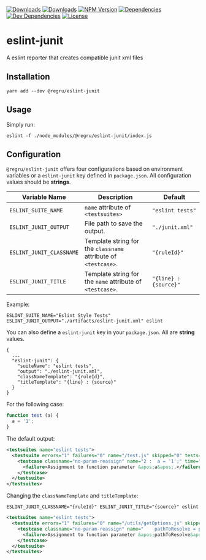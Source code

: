 [![Downloads][npm-dm]][package-url]
[![Downloads][npm-dt]][package-url]
[![NPM Version][npm-v]][package-url]
[![Dependencies][deps]][package-url]
[![Dev Dependencies][dev-deps]][package-url]
[![License][license]][package-url]

# eslint-junit
A eslint reporter that creates compatible junit xml files

## Installation
```shell
yarn add --dev @regru/eslint-junit
```

## Usage
Simply run:

```shell
eslint -f ./node_modules/@regru/eslint-junit/index.js
```

## Configuration

`@regru/eslint-junit` offers four configurations based on environment variables or a `eslint-junit` key defined in `package.json`. All configuration values should be **strings**.

| Variable Name | Description | Default |
|--|--|--|
| `ESLINT_SUITE_NAME` | `name` attribute of `<testsuites>` | `"eslint tests"` |
| `ESLINT_JUNIT_OUTPUT` | File path to save the output. | `"./junit.xml"` |
| `ESLINT_JUNIT_CLASSNAME` | Template string for the `classname` attribute of `<testcase>`. | `"{ruleId}"` |
| `ESLINT_JUNIT_TITLE` | Template string for the `name` attribute of `<testcase>`. | `"{line} : {source}"` |

Example:

```shell
ESLINT_SUITE_NAME="Eslint Style Tests" ESLINT_JUNIT_OUTPUT="./artifacts/eslint-junit.xml" eslint
```

You can also define a `eslint-junit` key in your `package.json`.  All are **string** values.

```
{
  ...
  "eslint-junit": {
    "suiteName": "eslint tests",
    "output": "./eslint-junit.xml",
    "classNameTemplate": "{ruleId}",
    "titleTemplate": "{line} : {source}"
  }
}
```

For the following case:

```js
function test (a) {
  a = '1';
}
```

The default output:

```xml
<testsuites name="eslint tests">
  <testsuite errors="1" failures="0" name="/test.js" skipped="0" tests="1" time="1" timestamp="2017-09-06T20:04:53">
    <testcase classname="no-param-reassign" name="2 :  a = '1';" time="1">
      <failure>Assignment to function parameter &apos;a&apos;.</failure>
    </testcase>
  </testsuite>
</testsuites>
```

Changing the `classNameTemplate` and `titleTemplate`:

```shell
ESLINT_JUNIT_CLASSNAME="{ruleId}" ESLINT_JUNIT_TITLE="{source}" eslint
```

```xml
<testsuites name="eslint tests">
  <testsuite errors="1" failures="0" name="/utils/getOptions.js" skipped="0" tests="1" time="1" timestamp="2017-09-06T20:04:53">
    <testcase classname="no-param-reassign" name="    pathToResolve = path.dirname(pathToResolve);" time="1">
      <failure>Assignment to function parameter &apos;pathToResolve&apos;.</failure>
    </testcase>
  </testsuite>
</testsuites>
```

[npm-dm]: https://img.shields.io/npm/dm/eslint-junit.svg
[npm-dt]: https://img.shields.io/npm/dt/eslint-junit.svg
[npm-v]: https://img.shields.io/npm/v/eslint-junit.svg
[deps]: https://img.shields.io/david/jcgertig/eslint-junit.svg
[dev-deps]: https://img.shields.io/david/dev/jcgertig/eslint-junit.svg
[license]: https://img.shields.io/npm/l/eslint-junit.svg
[package-url]: https://npmjs.com/package/eslint-junit
